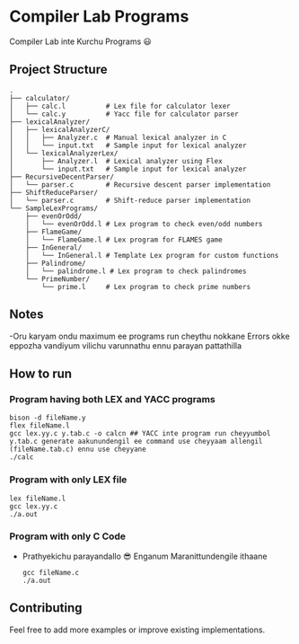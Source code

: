 # Compiler Lab Programs

Compiler Lab inte Kurchu Programs 😃

## Project Structure

```
.
├── calculator/
│   ├── calc.l          # Lex file for calculator lexer
│   └── calc.y          # Yacc file for calculator parser
├── lexicalAnalyzer/
│   ├── lexicalAnalyzerC/
│   │   ├── Analyzer.c  # Manual lexical analyzer in C
│   │   └── input.txt   # Sample input for lexical analyzer
│   └── lexicalAnalyzerLex/
│       ├── Analyzer.l  # Lexical analyzer using Flex
│       └── input.txt   # Sample input for lexical analyzer
├── RecursiveDecentParser/
│   └── parser.c        # Recursive descent parser implementation
├── ShiftReduceParser/
│   └── parser.c        # Shift-reduce parser implementation
└── SampleLexPrograms/
    ├── evenOrOdd/
    │   └── evenOrOdd.l # Lex program to check even/odd numbers
    ├── FlameGame/
    │   └── FlameGame.l # Lex program for FLAMES game
    ├── InGeneral/
    │   └── InGeneral.l # Template Lex program for custom functions
    ├── Palindrome/
    │   └── palindrome.l # Lex program to check palindromes
    └── PrimeNumber/
        └── prime.l     # Lex program to check prime numbers
```

## Notes

-Oru karyam ondu maximum ee programs run cheythu nokkane Errors okke eppozha vandiyum vilichu varunnathu ennu parayan pattathilla

## How to run
### Program having both LEX and YACC programs
```
bison -d fileName.y  
flex fileName.l        
gcc lex.yy.c y.tab.c -o calcn ## YACC inte program run cheyyumbol y.tab.c generate aakunundengil ee command use cheyyaam allengil (fileName.tab.c) ennu use cheyyane
./calc
```

### Program with only LEX file
```
lex fileName.l
gcc lex.yy.c
./a.out
```
### Program with only C Code
- Prathyekichu parayandallo 😎
Enganum Maranittundengile ithaane
    ```
    gcc fileName.c
    ./a.out
    ```
## Contributing

Feel free to add more examples or improve existing implementations.
